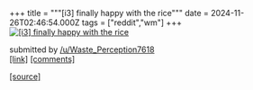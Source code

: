 +++
title = """[i3] finally happy with the rice"""
date = 2024-11-26T02:46:54.000Z
tags = ["reddit","wm"]
+++
[![[i3] finally happy with the rice](https://b.thumbs.redditmedia.com/EKNKEkhSGELEsMN0asSgr4s55hiFllty7WRuht95leM.jpg "[i3] finally happy with the rice")](https://www.reddit.com/r/unixporn/comments/1h01j9s/i3_finally_happy_with_the_rice/)

submitted by [/u/Waste\_Perception7618](https://www.reddit.com/user/Waste_Perception7618)  
[\[link\]](https://www.reddit.com/gallery/1h01j9s) [\[comments\]](https://www.reddit.com/r/unixporn/comments/1h01j9s/i3_finally_happy_with_the_rice/)

[[source]](https://www.reddit.com/r/unixporn/comments/1h01j9s/i3_finally_happy_with_the_rice/)

